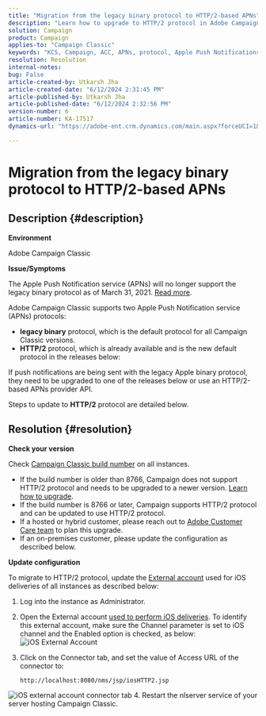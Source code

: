 ```yaml
---
title: "Migration from the legacy binary protocol to HTTP/2-based APNs"
description: "Learn how to upgrade to HTTP/2 protocol in Adobe Campaign Classic."
solution: Campaign
product: Campaign
applies-to: "Campaign Classic"
keywords: "KCS, Campaign, ACC, APNs, protocol, Apple Push Notifications"
resolution: Resolution
internal-notes: 
bug: False
article-created-by: Utkarsh Jha
article-created-date: "6/12/2024 2:31:45 PM"
article-published-by: Utkarsh Jha
article-published-date: "6/12/2024 2:32:56 PM"
version-number: 6
article-number: KA-17517
dynamics-url: "https://adobe-ent.crm.dynamics.com/main.aspx?forceUCI=1&pagetype=entityrecord&etn=knowledgearticle&id=c55d4f7a-c828-ef11-840a-00224808decd"

---
```

# Migration from the legacy binary protocol to HTTP/2-based APNs

## Description {#description}


<b>Environment</b>

Adobe Campaign Classic

<b>Issue/Symptoms</b>

The Apple Push Notification service (APNs) will no longer support the legacy binary protocol as of March 31, 2021. [Read more](https://developer.apple.com/news/?id=c88acm2b).

Adobe Campaign Classic supports two Apple Push Notification service (APNs) protocols:

- <b>legacy binary</b> protocol, which is the default protocol for all Campaign Classic versions.
- <b>HTTP/2</b> protocol, which is already available and is the new default protocol in the releases below:


If push notifications are being sent with the legacy Apple binary protocol, they need to be upgraded to one of the releases below or use an HTTP/2-based APNs provider API.

Steps to update to <b>HTTP/2</b> protocol are detailed below.


## Resolution {#resolution}


<b>Check your version</b>

Check [Campaign Classic build number](https://experienceleague.adobe.com/docs/campaign-classic/using/getting-started/starting-with-adobe-campaign/launching-adobe-campaign.html?lang=en#getting-your-campaign-version) on all instances.

- If the build number is older than 8766, Campaign does not support HTTP/2 protocol and needs to be upgraded to a newer version. [Learn how to upgrade](https://experienceleague.adobe.com/docs/campaign-classic/using/monitoring-campaign-classic/updating-adobe-campaign/build-upgrade.html?lang=en#performing-a-build-upgrade).
- If the build number is 8766 or later, Campaign supports HTTP/2 protocol and can be updated to use HTTP/2 protocol.
- If a hosted or hybrid customer, please reach out to [Adobe Customer Care team](https://experienceleague.adobe.com/docs/customer-one/using/home.html?lang=en) to plan this upgrade.
- If an on-premises customer, please update the configuration as described below.


<b>Update configuration</b>

To migrate to HTTP/2 protocol, update the [External account](https://experienceleague.adobe.com/docs/campaign-classic/using/installing-campaign-classic/accessing-external-database/external-accounts.html?lang=en) used for iOS deliveries of all instances as described below:

1. Log into the instance as Administrator.
2. Open the External account [used to perform iOS deliveries](https://experienceleague.adobe.com/docs/campaign-classic/using/sending-messages/sending-push-notifications/configure-the-mobile-app/configuring-the-mobile-application.html?lang=en). To identify this external account, make sure the Channel parameter is set to iOS channel and the Enabled option is checked, as below:    ![iOS External Account](https://helpx.adobe.com/content/dam/help/en/campaign/kb/migrate-to-http2/jcr_content/main-pars/procedure/proc_par/step_1/step_par/image/iOS-ext-account.png "iOS-ext-account")
3. Click on the Connector tab, and set the value of Access URL of the connector to:

    ```
    http://localhost:8080/nms/jsp/iosHTTP2.jsp
    ```

![iOS external account connector tab](https://helpx.adobe.com/content/dam/help/en/campaign/kb/migrate-to-http2/jcr_content/main-pars/procedure/proc_par/step/step_par/image/iOs-ext-account-connector.png "iOs-ext-account-connector")
4. Restart the nlserver service of your server hosting Campaign Classic.

